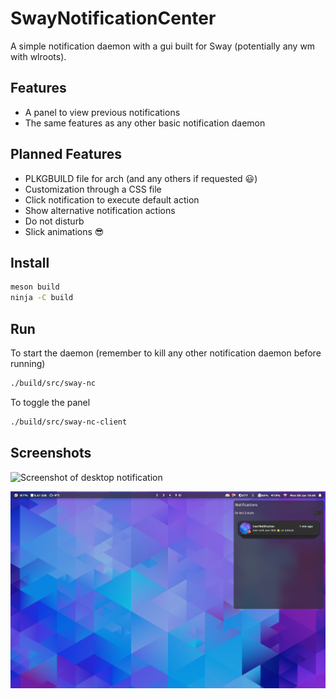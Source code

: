 # SwayNotificationCenter

A simple notification daemon with a gui built for Sway (potentially any wm with wlroots).

## Features

- A panel to view previous notifications
- The same features as any other basic notification daemon

## Planned Features

- PLKGBUILD file for arch (and any others if requested 😃)
- Customization through a CSS file
- Click notification to execute default action
- Show alternative notification actions
- Do not disturb
- Slick animations 😎

## Install

```zsh
meson build
ninja -C build
```

## Run

To start the daemon (remember to kill any other notification daemon before running)

```zsh
./build/src/sway-nc
```

To toggle the panel

```zsh
./build/src/sway-nc-client
```

## Screenshots

![Screenshot of desktop notification](./assets/desktop.png)

![Screenshot of panel](./assets/panel.png)

